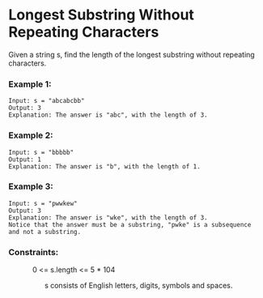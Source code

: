 #  Longest Substring Without Repeating Characters

<p>
Given a string s, find the length of the longest substring without repeating characters.
</p>
 
### Example 1:
```
Input: s = "abcabcbb"
Output: 3
Explanation: The answer is "abc", with the length of 3.
```

### Example 2:
```
Input: s = "bbbbb"
Output: 1
Explanation: The answer is "b", with the length of 1.
```

### Example 3:
```
Input: s = "pwwkew"
Output: 3
Explanation: The answer is "wke", with the length of 3.
Notice that the answer must be a substring, "pwke" is a subsequence and not a substring.
```

### Constraints:
<ul>
<ul>0 <= s.length <= 5 * 104
<ul>s consists of English letters, digits, symbols and spaces.
</ul>